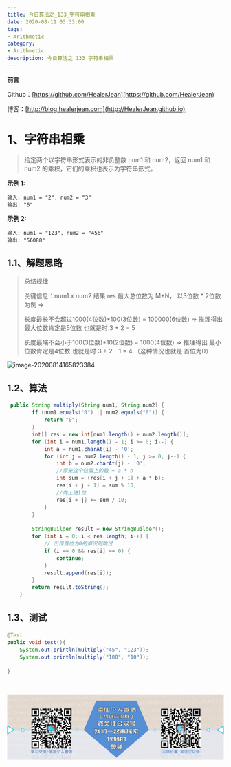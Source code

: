 ```yaml
---
title: 今日算法之_133_字符串相乘
date: 2020-08-11 03:33:00
tags: 
- Arithmetic
category: 
- Arithmetic
description: 今日算法之_133_字符串相乘
---
```


**前言**     

 Github：[https://github.com/HealerJean](https://github.com/HealerJean)         

 博客：[http://blog.healerjean.com](http://HealerJean.github.io)          



# 1、字符串相乘
> 给定两个以字符串形式表示的非负整数 num1 和 num2，返回 num1 和 num2 的乘积，它们的乘积也表示为字符串形式。
>
> 

**示例 1:**

```
输入: num1 = "2", num2 = "3"
输出: "6"
```

**示例 2:**

```
输入: num1 = "123", num2 = "456"
输出: "56088"
```



## 1.1、解题思路 

>  总结规律
>
>  关键信息：num1 x num2 结果 res 最大总位数为 M+N， 以3位数 * 2位数为例 =>          
>
>  长度最长不会超过1000(4位数)*100(3位数) = 100000(6位数) => 推理得出 最大位数肯定是5位数 也就是时 3 + 2 = 5             
>
>  长度最端不会小于100(3位数)*10(2位数)   = 1000(4位数)   => 推理得出 最小位数肯定是4位数 也就是时 3 + 2 - 1 = 4 （这种情况也就是 首位为0）
>
>  

![image-20200814165823384](D:\study\HealerJean.github.io\blogImages\image-20200814165823384.png)



## 1.2、算法

```java
 public String multiply(String num1, String num2) {
        if (num1.equals("0") || num2.equals("0")) {
            return "0";
        }
        int[] res = new int[num1.length() + num2.length()];
        for (int i = num1.length() - 1; i >= 0; i--) {
            int a = num1.charAt(i) - '0';
            for (int j = num2.length() - 1; j >= 0; j--) {
                int b = num2.charAt(j) - '0';
                //原来这个位置上的数 + a * b
                int sum = (res[i + j + 1] + a * b);
                res[i + j + 1] = sum % 10;
                //向上进1位
                res[i + j] += sum / 10;
            }
        }

        StringBuilder result = new StringBuilder();
        for (int i = 0; i < res.length; i++) {
            // 出现首位为0的情况则跳过
            if (i == 0 && res[i] == 0) {
                continue;
            }
            result.append(res[i]);
        }
        return result.toString();
    }
```




## 1.3、测试 

```java
@Test
public void test(){
    System.out.println(multiply("45", "123"));
    System.out.println(multiply("100", "10"));

}
```



​          

![ContactAuthor](https://raw.githubusercontent.com/HealerJean/HealerJean.github.io/master/assets/img/artical_bottom.jpg)



<link rel="stylesheet" href="https://unpkg.com/gitalk/dist/gitalk.css">

<script src="https://unpkg.com/gitalk@latest/dist/gitalk.min.js"></script> 
<div id="gitalk-container"></div>    
 <script type="text/javascript">
    var gitalk = new Gitalk({
		clientID: `1d164cd85549874d0e3a`,
		clientSecret: `527c3d223d1e6608953e835b547061037d140355`,
		repo: `HealerJean.github.io`,
		owner: 'HealerJean',
		admin: ['HealerJean'],
		id: '2ljYgdnK3O69cGE1',
    });
    gitalk.render('gitalk-container');
</script> 



